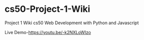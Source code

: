 # cs50-Project-1-Wiki
Project 1 Wiki cs50 Web Development with Python and Javascript

Live Demo-https://youtu.be/-k2NXLoWIzo
